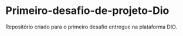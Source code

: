 # Primeiro-desafio-de-projeto-Dio
Repositório criado para o primeiro desafio entregue na plataforma DIO.
